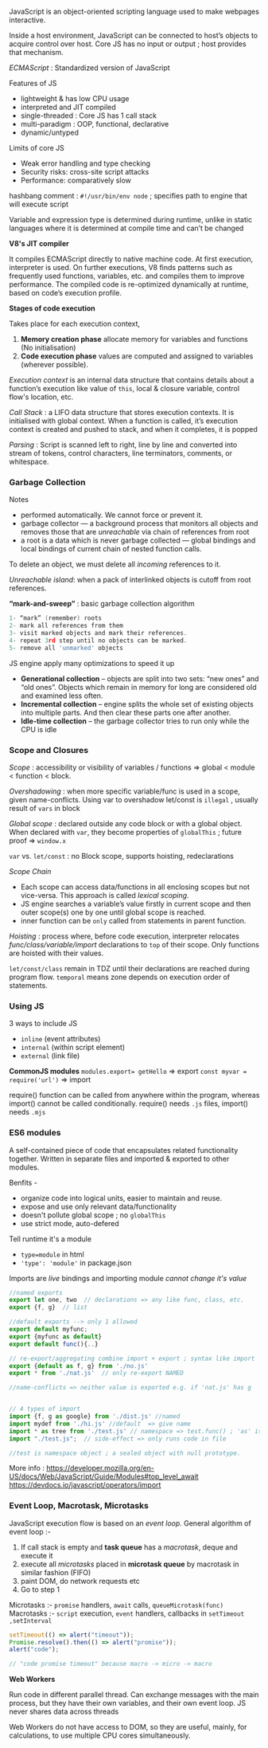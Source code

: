 JavaScript is an object-oriented scripting language used to make webpages interactive. 

Inside a host environment, JavaScript can be connected to host’s objects to acquire control over host. Core JS has no input or output ; host provides that mechanism.

_ECMAScript_ : Standardized version of JavaScript 

Features of JS
 - lightweight & has low CPU usage
 - interpreted and JIT compiled
 - single-threaded : Core JS has 1 call stack
 - multi-paradigm : OOP, functional, declarative
 - dynamic/untyped

Limits of core JS
 - Weak error handling and type checking
 - Security risks: cross-site script attacks
 - Performance: comparatively slow

hashbang comment : `#!/usr/bin/env node` ; specifies path to engine that will execute script

Variable and expression type is determined during runtime, unlike in static languages where it is determined at compile time and can’t be changed


__V8's JIT compiler__

It compiles ECMAScript directly to native machine code.
At first execution, interpreter is used. On further executions, V8 finds patterns such as frequently used functions, variables, etc. and compiles them to improve performance. The compiled code is re-optimized dynamically at runtime, based on code’s execution profile.


__Stages of code execution__

Takes place for each execution context,

 1. **Memory creation phase** allocate memory for variables and functions (No initialisation)
 2. **Code execution phase** values are computed and assigned to variables (wherever possible). 

_Execution context_ is an internal data structure that contains details about a function’s execution like value of `this`, local & closure variable, control flow's location, etc.

_Call Stack_ : a LIFO data structure that stores execution contexts. It is initialised with global context. When a function is called, it’s execution context is created and pushed to stack, and when it completes, it is popped

_Parsing_ : Script is scanned left to right, line by line and converted into stream of tokens, control characters, line terminators, comments, or whitespace. 


### Garbage Collection

Notes
 - performed automatically. We cannot force or prevent it.
 - garbage collector — a background process that monitors all objects and removes those that are _unreachable_ via chain of references from root
 - a root is a data which is never garbage collected — global bindings and local bindings of current chain of nested function calls.

To delete an object, we must delete all _incoming_ references to it. 

_Unreachable island_: when a pack of interlinked objects is cutoff from root references.

**“mark-and-sweep”** : basic garbage collection algorithm

```go
1- “mark” (remember) roots
2- mark all references from them
3- visit marked objects and mark their references. 
4- repeat 3rd step until no objects can be marked.
5- remove all 'unmarked' objects
```

JS engine apply many optimizations to speed it up

 - **Generational collection** – objects are split into two sets: “new ones” and “old ones”. Objects which remain in memory for long are considered old and examined less often.
 - **Incremental collection** – engine splits the whole set of existing objects into multiple parts. And then clear these parts one after another.
 - **Idle-time collection** – the garbage collector tries to run only while the CPU is idle


### Scope and Closures

_Scope_ : accessibility or visibility of variables / functions ⇒ global < module < function < block.

_Overshadowing_ : when more specific variable/func is used in a scope, given name-conflicts. Using var to overshadow let/const is `illegal` , usually result of `vars` in block

_Global scope_ : declared outside any code block or with a global object. When declared with `var`, they become properties of `globalThis` ; future proof => `window.x`


`var` vs. `let/const` : no Block scope, supports hoisting, redeclarations

_Scope Chain_ 
  - Each scope can access data/functions in all enclosing scopes but not vice-versa. This approach is called *lexical scoping*. 
  - JS engine searches a variable’s value firstly in current scope and then outer scope(s) one by one until global scope is reached.
  - inner function can be `only` called from statements in parent function.

_Hoisting_ : process where, before code execution, interpreter relocates _func/class/variable/import_ declarations to `top` of their scope. Only functions are hoisted with their values. 

`let/const/class` remain in TDZ until their declarations are reached during program flow. `temporal` means zone depends on execution order of statements.


### Using JS 

3 ways to include JS 
  - `inline` (event attributes) 
  - `internal` (within script element)
  - `external` (link file)


__CommonJS modules__
`modules.export= getHello` => export
`const myvar = require('url')` => import

require() function can be called from anywhere within the program, whereas import() cannot be called conditionally. require() needs `.js` files, import() needs `.mjs`


### ES6 modules

A self-contained piece of code that encapsulates related functionality together. Written in separate files and imported & exported to other modules. 

Benfits -
  - organize code into logical units, easier to maintain and reuse.
  - expose and use only relevant data/functionality
  - doesn't pollute global scope  ; no `globalThis`
  - use strict mode, auto-defered 

Tell runtime it's a module
  - `type=module` in html
  - `'type': 'module'` in package.json


Imports are _live_ bindings and importing module _cannot change it's value_


```js
//named exports
export let one, two  // declarations => any like func, class, etc.
export {f, g}  // list 

//default exports --> only 1 allowed
export default myfunc; 
export {myfunc as default} 
export default func(){..} 

// re-export/aggregating combine import + export ; syntax like import
export {default as f, g} from './no.js' 
export * from './nat.js'  // only re-export NAMED

//name-conflicts => neither value is exported e.g. if 'nat.js' has g


// 4 types of import
import {f, g as google} from './dist.js' //named 
import mydef from './hi.js' //default  => give name
import * as tree from './test.js' // namespace => test.func() ; 'as' is mandatory
import "./test.js";  // side-effect => only runs code in file

//test is namespace object ; a sealed object with null prototype. 
```
More info : https://developer.mozilla.org/en-US/docs/Web/JavaScript/Guide/Modules#top_level_await
https://devdocs.io/javascript/operators/import

### Event Loop, Macrotask, Microtasks

JavaScript execution flow is based on an *event loop*. General algorithm of event loop :- 
1. If call stack is empty and **task queue** has a *macrotask*, deque and execute it
2. execute all *microtasks* placed in **microtask queue** by macrotask in similar fashion (FIFO)
3. paint DOM, do network requests etc
4. Go to step 1

Microtasks :- `promise` handlers, `await` calls, `queueMicrotask(func)` 
Macrotasks :- `script` execution, `event` handlers, callbacks in  `setTimeout ,setInterval`

```js
setTimeout(() => alert("timeout"));
Promise.resolve().then(() => alert("promise"));
alert("code");

// "code promise timeout" because macro -> micro -> macro
```


**Web Workers**

Run code in different parallel thread. Can exchange messages with the main process, but they have their own variables, and their own event loop.  JS never shares data across threads

Web Workers do not have access to DOM, so they are useful, mainly, for calculations, to use multiple CPU cores simultaneously.